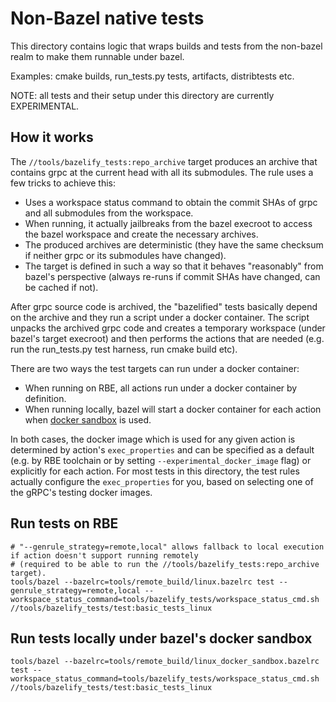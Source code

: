 # Non-Bazel native tests

This directory contains logic that wraps builds and tests from the non-bazel realm to make them runnable under bazel.

Examples: cmake builds, run_tests.py tests, artifacts, distribtests etc.

NOTE: all tests and their setup under this directory are currently EXPERIMENTAL.

## How it works

The `//tools/bazelify_tests:repo_archive` target produces an archive that contains grpc at the current head with all its submodules. The rule uses a few tricks to achieve this:

* Uses a workspace status command to obtain the commit SHAs of grpc and all submodules from the workspace.
* When running, it actually jailbreaks from the bazel execroot to access the bazel workspace and create the necessary archives.
* The produced archives are deterministic (they have the same checksum if neither grpc or its submodules have changed).
* The target is defined in such a way so that it behaves "reasonably" from bazel's perspective (always re-runs if commit SHAs have changed, can be cached if not).

After grpc source code is archived, the "bazelified" tests basically depend on the archive and they run a script under a docker container.
The script unpacks the archived grpc code and creates a temporary workspace (under bazel's target execroot) and then performs the actions that are needed
(e.g. run the run_tests.py test harness, run cmake build etc).

There are two ways the test targets can run under a docker container:

* When running on RBE, all actions run under a docker container by definition.
* When running locally, bazel will start a docker container for each action when [docker sandbox](https://bazel.build/remote/sandbox) is used.

In both cases, the docker image which is used for any given action is determined by action's `exec_properties` and can be specified as a default
(e.g. by RBE toolchain or by setting `--experimental_docker_image` flag) or explicitly for each action. For most tests in this directory,
the test rules actually configure the `exec_properties` for you, based on selecting one of the gRPC's testing docker images.

## Run tests on RBE

```
# "--genrule_strategy=remote,local" allows fallback to local execution if action doesn't support running remotely
# (required to be able to run the //tools/bazelify_tests:repo_archive target).
tools/bazel --bazelrc=tools/remote_build/linux.bazelrc test --genrule_strategy=remote,local --workspace_status_command=tools/bazelify_tests/workspace_status_cmd.sh //tools/bazelify_tests/test:basic_tests_linux
```

## Run tests locally under bazel's docker sandbox

```
tools/bazel --bazelrc=tools/remote_build/linux_docker_sandbox.bazelrc test --workspace_status_command=tools/bazelify_tests/workspace_status_cmd.sh //tools/bazelify_tests/test:basic_tests_linux
```

